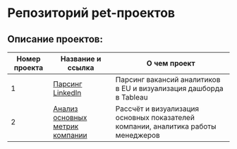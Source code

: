 # Репозиторий pet-проектов

## Описание проектов:
| Номер проекта | Название и ссылка | О чем проект                                                     |
|---------------|-------------------|------------------------------------------------------------------|
|1              |[Парсинг LinkedIn](https://github.com/AlexeyK12/Pet_projects/tree/main/Парсинг%20LinkedIn)|Парсинг вакансий аналитиков в EU и визуализация дашборда в Tableau|
|2              |[Анализ основных метрик компании](https://github.com/AlexeyK12/Pet_projects/blob/main/Метрики%20компании/Рассчёт%20и%20визуализация%20основных%20метрик%20компании.ipynb)|Рассчёт и визуализация основных показателей компании, аналитика работы менеджеров|

